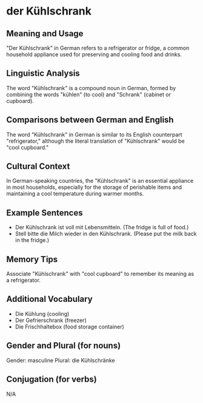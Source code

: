 # der Kühlschrank
## Meaning and Usage
"Der Kühlschrank" in German refers to a refrigerator or fridge, a common household appliance used for preserving and cooling food and drinks.

## Linguistic Analysis
The word "Kühlschrank" is a compound noun in German, formed by combining the words "kühlen" (to cool) and "Schrank" (cabinet or cupboard).

## Comparisons between German and English
The word "Kühlschrank" in German is similar to its English counterpart "refrigerator," although the literal translation of "Kühlschrank" would be "cool cupboard."

## Cultural Context
In German-speaking countries, the "Kühlschrank" is an essential appliance in most households, especially for the storage of perishable items and maintaining a cool temperature during warmer months.

## Example Sentences
- Der Kühlschrank ist voll mit Lebensmitteln. (The fridge is full of food.)
- Stell bitte die Milch wieder in den Kühlschrank. (Please put the milk back in the fridge.)

## Memory Tips
Associate "Kühlschrank" with "cool cupboard" to remember its meaning as a refrigerator.

## Additional Vocabulary
- Die Kühlung (cooling)
- Der Gefrierschrank (freezer)
- Die Frischhaltebox (food storage container)

## Gender and Plural (for nouns)
Gender: masculine
Plural: die Kühlschränke

## Conjugation (for verbs)
N/A